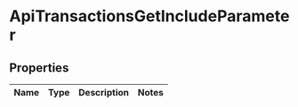 
# ApiTransactionsGetIncludeParameter

## Properties
Name | Type | Description | Notes
------------ | ------------- | ------------- | -------------



